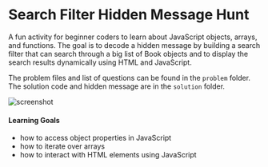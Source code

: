 # Search Filter Hidden Message Hunt

A fun activity for beginner coders to learn about JavaScript objects, arrays, and functions. The goal is to decode a hidden message by building a search filter that can search through a big list of Book objects and to display the search results dynamically using HTML and JavaScript.

The problem files and list of questions can be found in the `problem` folder. The solution code and hidden message are in the `solution` folder.

![screenshot](https://user-images.githubusercontent.com/46634815/85091064-9c232500-b1b4-11ea-98bd-87315025a4d7.png)


#### Learning Goals
* how to access object properties in JavaScript
* how to iterate over arrays
* how to interact with HTML elements using JavaScript
